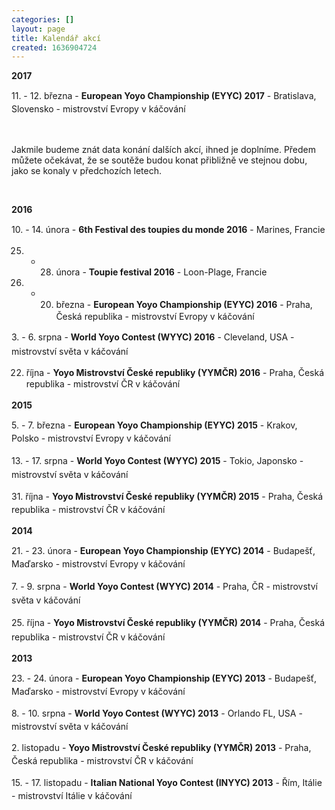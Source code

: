 ```yaml
---
categories: []
layout: page
title: Kalendář akcí
created: 1636904724
---
```

<p><strong>2017</strong><br />

<span style="line-height: 20.8px;">11. - 12. března -&nbsp;</span><strong style="line-height: 20.8px;">European Yoyo Championship (EYYC) 2017</strong><span style="line-height: 20.8px;">&nbsp;- Bratislava, Slovensko - mistrovství Evropy v káčování<br />

<br />

Jakmile budeme znát data konání dalších akcí, ihned je doplníme. Předem můžete očekávat, že se soutěže budou konat přibližně ve stejnou dobu, jako se konaly v předchozích letech.</span><br />

<br />

<strong>2016</strong><br />

<span style="line-height: 20.8px;">10. - 14. února - <strong>6th&nbsp;</strong><strong>Festival des t</strong></span><strong style="line-height: 20.8px;">oupies du monde 2016</strong><span style="line-height: 20.8px;">&nbsp;- Marines, Francie<br />

25. - 28. února - <strong>Toupie festival 2016</strong>&nbsp;- Loon-Plage, Francie<br />

19. - 20. března -&nbsp;</span><strong style="line-height: 20.8px;">European Yoyo Championship (EYYC) 2016</strong><span style="line-height: 20.8px;">&nbsp;- Praha, Česká republika - mistrovství Evropy v káčování</span><br />

<span style="line-height: 1.6em;">3. - 6. srpna -&nbsp;</span><strong style="line-height: 1.6em;">World Yoyo Contest (WYYC) 2016</strong><span style="line-height: 1.6em;">&nbsp;- Cleveland, USA - mistrovství světa v káčování</span><br />

22. října - <strong>Yoyo Mistrovství České republiky (YYMČR) 2016</strong> - Praha, Česká republika -&nbsp;<span style="line-height: 20.8px;">mistrovství ČR v káčování</span></p>



<p><strong>2015</strong><br />

<span style="line-height: 20.8px;">5. - 7. března -&nbsp;</span><strong style="line-height: 20.8px;">European Yoyo Championship (EYYC) 2015</strong><span style="line-height: 20.8px;">&nbsp;- Krakov, Polsko - mistrovství Evropy v káčování</span><br />

<span style="line-height: 1.6em;">13. - 17. srpna -&nbsp;</span><strong style="line-height: 1.6em;">World Yoyo Contest (WYYC) 2015</strong><span style="line-height: 1.6em;">&nbsp;- Tokio, Japonsko - mistrovství světa v káčování</span><br />

<span style="line-height: 20.8px;">31. října -&nbsp;</span><strong style="line-height: 20.8px;">Yoyo Mistrovství České republiky (YYMČR) 2015</strong><span style="line-height: 20.8px;">&nbsp;- Praha, Česká republika -&nbsp;</span><span style="line-height: 20.8px;">mistrovství ČR v káčování</span></p>



<p></p>



<p></p>



<p><strong>2014</strong><br />

<span style="line-height: 20.8px;">21. - 23. února -&nbsp;</span><strong style="line-height: 20.8px;">European Yoyo Championship (EYYC) 2014</strong><span style="line-height: 20.8px;">&nbsp;- Budapešť, Maďarsko - mistrovství Evropy v káčování</span><br />

<span style="line-height: 1.6em;">7. - 9. srpna - </span><strong style="line-height: 1.6em;">World Yoyo Contest (WYYC) 2014</strong><span style="line-height: 1.6em;"> - Praha, ČR - mistrovství světa v káčování</span><br />

<span style="line-height: 1.6em;">25. října -&nbsp;</span><strong style="line-height: 1.6em;">Yoyo Mistrovství České republiky (YYMČR) 2014</strong><span style="line-height: 1.6em;">&nbsp;- Praha, Česká republika - mistrovství ČR v káčování</span></p>



<p><strong>2013</strong><br />

<span style="line-height: 20.8px;">23. - 24. února -&nbsp;</span><strong style="line-height: 20.8px;">European Yoyo Championship (EYYC) 2013</strong><span style="line-height: 20.8px;">&nbsp;- Budapešť, Maďarsko - mistrovství Evropy v káčování</span><br />

<span style="line-height: 20.8px;">8. - 10. srpna -&nbsp;</span><strong style="line-height: 20.8px;">World Yoyo Contest (WYYC) 2013</strong><span style="line-height: 20.8px;">&nbsp;- Orlando FL, USA - mistrovství světa v káčování</span><br />

<span style="line-height: 20.8px;">2. listopadu -&nbsp;</span><strong style="line-height: 20.8px;">Yoyo Mistrovství České republiky (YYMČR) 2013</strong><span style="line-height: 20.8px;">&nbsp;- Praha, Česká republika - mistrovství ČR v káčování</span><br />

<span style="line-height: 20.8px;">15. - 17. listopadu -&nbsp;</span><strong style="line-height: 20.8px;">Italian National Yoyo Contest (INYYC) 2013</strong><span style="line-height: 20.8px;">&nbsp;- Řím, Itálie - mistrovství Itálie v káčování</span></p>

